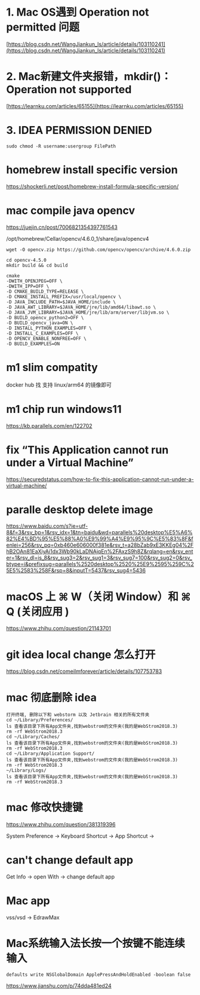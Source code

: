
# 1. Mac OS遇到 Operation not permitted 问题
[https://blog.csdn.net/WangJiankun_ls/article/details/103110241](https://blog.csdn.net/WangJiankun_ls/article/details/103110241)

# 2. Mac新建文件夹报错，mkdir()：Operation not supported
[https://learnku.com/articles/65155](https://learnku.com/articles/65155)

# 3. IDEA PERMISSION DENIED
`sudo chmod -R username:usergroup FilePath`

# homebrew install specific version
https://shockerli.net/post/homebrew-install-formula-specific-version/

# mac compile java opencv
https://juejin.cn/post/7006821354397761543

/opt/homebrew/Cellar/opencv/4.6.0_1/share/java/opencv4

```
wget -O opencv.zip https://github.com/opencv/opencv/archive/4.6.0.zip

cd opencv-4.5.0
mkdir build && cd build

cmake 
-DWITH_OPENJPEG=OFF \
-DWITH_IPP=OFF \
-D CMAKE_BUILD_TYPE=RELEASE \
-D CMAKE_INSTALL_PREFIX=/usr/local/opencv \
-D JAVA_INCLUDE_PATH=$JAVA_HOME/include \
-D JAVA_AWT_LIBRARY=$JAVA_HOME/jre/lib/amd64/libawt.so \
-D JAVA_JVM_LIBRARY=$JAVA_HOME/jre/lib/arm/server/libjvm.so \
-D BUILD_opencv_python2=OFF \
-D BUILD_opencv_java=ON \
-D INSTALL_PYTHON_EXAMPLES=OFF \
-D INSTALL_C_EXAMPLES=OFF \
-D OPENCV_ENABLE_NONFREE=OFF \
-D BUILD_EXAMPLES=ON
```

# m1 slim compatity
docker hub 找 支持 linux/arm64 的镜像即可

# m1 chip run windows11 
https://kb.parallels.com/en/122702

# fix “This Application cannot run under a Virtual Machine”
https://securedstatus.com/how-to-fix-this-application-cannot-run-under-a-virtual-machine/

# paralle desktop delete image
https://www.baidu.com/s?ie=utf-8&f=3&rsv_bp=1&rsv_idx=1&tn=baidu&wd=parallels%20desktop%E5%A6%82%E4%BD%95%E5%88%A0%E9%99%A4%E9%95%9C%E5%83%8F&fenlei=256&rsv_pq=0xb460e606000f381e&rsv_t=a28bZab9xE3KKEg04%2FhB2OAn81EaXiyAi1dx3Wb90kLaDNAjqEn%2FAxzS9h8Z&rqlang=en&rsv_enter=1&rsv_dl=is_8&rsv_sug3=2&rsv_sug1=3&rsv_sug7=100&rsv_sug2=0&rsv_btype=i&prefixsug=parallels%2520desktop%2520%25E9%2595%259C%25E5%2583%258F&rsp=8&inputT=5437&rsv_sug4=5436

# macOS 上 ⌘ W（关闭 Window）和 ⌘ Q (关闭应用 )
https://www.zhihu.com/question/21143701

# git idea local change 怎么打开
https://blog.csdn.net/comeilmforever/article/details/107753783

# mac 彻底删除 idea
```
打开终端, 删除以下和 webstorm 以及 Jetbrain 相关的所有文件夹
cd ~/Library/Preferences/
ls 查看该目录下所有App文件夹,找到webstrom的文件夹(我的是WebStrom2018.3)
rm -rf WebStrom2018.3
cd ~/Library/Caches/
ls 查看该目录下所有App文件夹,找到webstrom的文件夹(我的是WebStrom2018.3)
rm -rf WebStrom2018.3
cd ~/Library/Application Support/
ls 查看该目录下所有App文件夹,找到webstrom的文件夹(我的是WebStrom2018.3)
rm -rf WebStrom2018.3
~/Library/Logs/
ls 查看该目录下所有App文件夹,找到webstrom的文件夹(我的是WebStrom2018.3)
rm -rf WebStrom2018.3
```

# mac 修改快捷键 
https://www.zhihu.com/question/381319396

System Preference -> Keyboard Shortcut -> App Shortcut -> 

# can't change default app
Get Info -> open With -> change default app


# Mac app
vss/vsd -> EdrawMax

# Mac系统输入法长按一个按键不能连续输入
```shell
defaults write NSGlobalDomain ApplePressAndHoldEnabled -boolean false
```
https://www.jianshu.com/p/74dda481ed24

